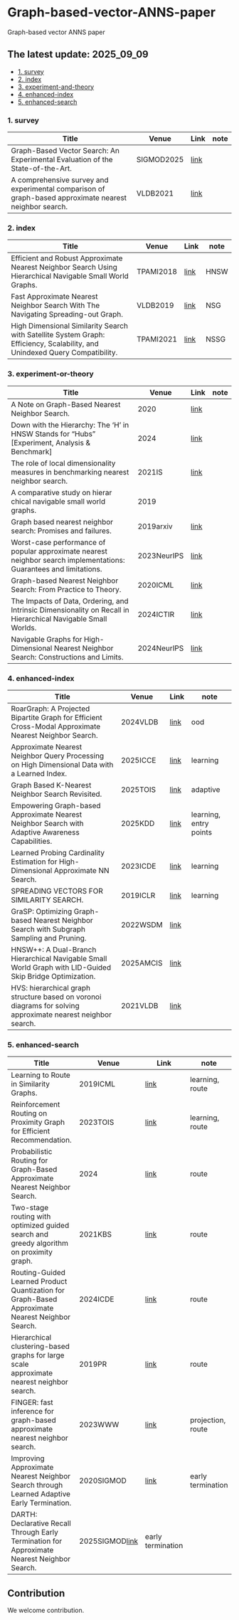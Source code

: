 # Graph-based-vector-ANNS-paper
Graph-based vector ANNS paper

## The latest update: 2025_09_09

<!-- no-auto-toc -->
- [1. survey](#1-survey)
- [2. index](#0-graph-index)
- [3. experiment-and-theory](#1-graph-based)
- [4. enhanced-index](#2-graph-based)
- [5. enhanced-search](#3-graph-based)



### 1.  survey


| Title   | Venue   |  Link   | note |
|---------|---------|--------|--------|
| Graph-Based Vector Search: An Experimental Evaluation of the State-of-the-Art. | SIGMOD2025 |  [link](https://dl.acm.org/doi/abs/10.1145/3709693) | |
| A comprehensive survey and experimental comparison of graph-based approximate nearest neighbor search. | VLDB2021 |  [link](https://www.vldb.org/pvldb/vol14/p1964-wang.pdf) | |

### 2.  index


| Title   | Venue   |  Link   | note |
|---------|---------|--------|--------|
| Efficient and Robust Approximate Nearest Neighbor Search Using Hierarchical Navigable Small World Graphs. | TPAMI2018 |  [link](https://www.researchgate.net/publication/259126397_Approximate_nearest_neighbor_algorithm_based_on_navigable_small_world_graphs) |HNSW|
| Fast Approximate Nearest Neighbor Search With The Navigating Spreading-out Graph. | VLDB2019 | [link](https://www.vldb.org/pvldb/vol12/p461-fu.pdf) |NSG|
| High Dimensional Similarity Search with Satellite System Graph: Efficiency, Scalability, and Unindexed Query Compatibility.| TPAMI2021 | [link](https://arxiv.org/pdf/1907.06146)|NSSG|

### 3.  experiment-or-theory


| Title   | Venue   |  Link   | note |
|---------|---------|--------|--------|
| A Note on Graph-Based Nearest Neighbor Search. |2020|[link](https://arxiv.org/pdf/2012.11083) | |
| Down with the Hierarchy: The ‘H’ in HNSW Stands for “Hubs” [Experiment, Analysis & Benchmark]|2024|[link](https://arxiv.org/pdf/2412.01940?) | |
| The role of local dimensionality measures in benchmarking nearest neighbor search. |2021IS|[link](https://doi.org/10.1016/j.is.2021.101807) | |
| A comparative study on hierar chical navigable small world graphs.  | 2019 | | |
| Graph based nearest neighbor search:  Promises and failures.  |2019arxiv|[link](https://arxiv.org/pdf/1904.02077)| |
| Worst-case performance of popular approximate nearest neighbor search implementations: Guarantees and limitations.  |2023NeurIPS|[link](https://proceedings.neurips.cc/paper_files/paper/2023/file/d0ac28b79816b51124fcc804b2496a36-Paper-Conference.pdf)| |
| Graph-based Nearest Neighbor Search: From Practice to Theory.|2020ICML|[link](https://proceedings.mlr.press/v119/prokhorenkova20a.html)| |
| The Impacts of Data, Ordering, and Intrinsic Dimensionality on Recall in Hierarchical Navigable Small Worlds. |2024ICTIR|[link](dl.acm.org/doi/abs/10.1145/3664190.3672512)| |
| Navigable Graphs for High-Dimensional Nearest Neighbor Search: Constructions and Limits.|2024NeurIPS|[link](https://arxiv.org/pdf/2405.18680)| |


### 4.  enhanced-index


| Title   | Venue   |  Link   | note |
|---------|---------|--------|--------|
| RoarGraph: A Projected Bipartite Graph for Efficient Cross-Modal Approximate Nearest Neighbor Search. |2024VLDB|[link](https://arxiv.org/abs/2408.08933)|ood|
| Approximate Nearest Neighbor Query Processing on High Dimensional Data with a Learned Index.|2025ICCE|[link](https://ieeexplore.ieee.org/abstract/document/10930213)|learning|
| Graph Based K-Nearest Neighbor Search Revisited. |2025TOIS|[link](https://dl.acm.org/doi/full/10.1145/3736716)|adaptive|
| Empowering Graph-based Approximate Nearest Neighbor Search with Adaptive Awareness Capabilities.| 2025KDD |[link](https://dl.acm.org/doi/abs/10.1145/3711896.3736930)| learning, entry points |
| Learned Probing Cardinality Estimation for High-Dimensional Approximate NN Search.|2023ICDE|[link](https://ieeexplore.ieee.org/abstract/document/10184837)|learning|
| SPREADING VECTORS FOR SIMILARITY SEARCH.|2019ICLR|[link](https://arxiv.org/abs/1806.03198)|learning|
| GraSP: Optimizing Graph-based Nearest Neighbor Search with Subgraph Sampling and Pruning.|2022WSDM|[link](dl.acm.org/doi/abs/10.1145/3488560.3498425)|  |
| HNSW++: A Dual-Branch Hierarchical Navigable Small World Graph with LID-Guided Skip Bridge Optimization.|2025AMCIS|[link](https://aisel.aisnet.org/amcis2025/intelfuture/intelfuture/47/)|  |
| HVS: hierarchical graph structure based on voronoi diagrams for solving approximate nearest neighbor search.|2021VLDB|[link](https://dl.acm.org/doi/10.14778/3489496.3489506)|  |

### 5.  enhanced-search


| Title   | Venue   |  Link   | note |
|---------|---------|--------|--------|
| Learning to Route in Similarity Graphs. |2019ICML|[link](https://arxiv.org/abs/1905.10987)|learning, route|
| Reinforcement Routing on Proximity Graph for Efficient Recommendation. |2023TOIS|[link](https://dl.acm.org/doi/10.1145/3512767)|learning, route|
| Probabilistic Routing for Graph-Based Approximate Nearest Neighbor Search.|2024|[link](https://arxiv.org/pdf/2402.11354)|route |
| Two-stage routing with optimized guided search and greedy algorithm on proximity graph.|2021KBS|[link](https://www.sciencedirect.com/science/article/pii/S0950705121005670)|route|
| Routing-Guided Learned Product Quantization for Graph-Based Approximate Nearest Neighbor Search.|2024ICDE|[link](https://ieeexplore.ieee.org/abstract/document/10598122)|route|
| Hierarchical clustering-based graphs for large scale approximate nearest neighbor search.|2019PR|[link](https://www.sciencedirect.com/science/article/pii/S0031320319302730?via%3Dihub)|route|
| FINGER: fast inference for graph-based approximate nearest neighbor search.|2023WWW|[link](https://arxiv.org/abs/2206.11408)|projection, route|
| Improving Approximate Nearest Neighbor Search through Learned Adaptive Early Termination.|2020SIGMOD|[link](https://dl.acm.org/doi/10.1145/3318464.3380600)|early termination|
| DARTH: Declarative Recall Through Early Termination for Approximate Nearest Neighbor Search.|2025SIGMOD[link](https://arxiv.org/abs/2505.19001)|early termination|


## Contribution
We welcome contribution.

